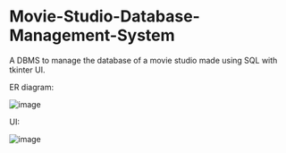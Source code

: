 # Movie-Studio-Database-Management-System
A DBMS to manage the database of a movie studio made using SQL with tkinter UI.

ER diagram:

![image](https://github.com/user-attachments/assets/8e5eb8d9-4bca-4e8a-94b0-b3374d0c18ea)

UI:

![image](https://github.com/user-attachments/assets/76c5663f-66aa-4705-a235-f4da3b9da328)
